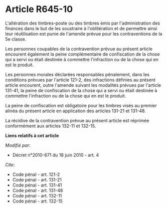 # Article R645-10

L'altération des timbres-poste ou des timbres émis par l'administration des finances dans le but de les soustraire à
l'oblitération et de permettre ainsi leur réutilisation est punie de l'amende prévue pour les contraventions de la 5e
classe. 

Les personnes coupables de la contravention prévue au présent article encourent également la peine complémentaire de
confiscation de la chose qui a servi ou était destinée à commettre l'infraction ou de la chose qui en est le produit. 

Les personnes morales déclarées responsables pénalement, dans les conditions prévues par l'article 121-2, des infractions
définies au présent article encourent, outre l'amende suivant les modalités prévues par l'article 131-41, la peine de
confiscation de la chose qui a servi ou était destinée à commettre l'infraction ou de la chose qui en est le produit. 

La peine de confiscation est obligatoire pour les timbres visés au premier alinéa du présent article en application des
articles 131-21 et 131-48. 

La récidive de la contravention prévue au présent article est réprimée conformément aux articles 132-11 et 132-15.

**Liens relatifs à cet article**

_Modifié par_:

  - Décret n°2010-671 du 18 juin 2010 - art. 4

_Cite_:

  - Code pénal - art. 121-2
  - Code pénal - art. 131-21
  - Code pénal - art. 131-41
  - Code pénal - art. 131-48
  - Code pénal - art. 132-11
  - Code pénal - art. 132-15
